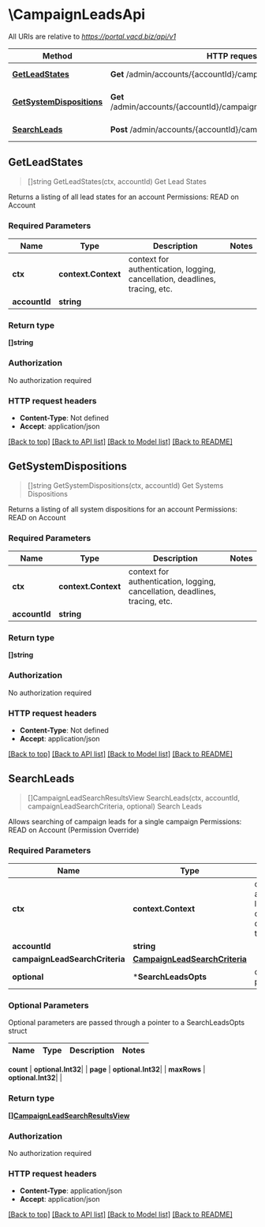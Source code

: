 # \CampaignLeadsApi

All URIs are relative to *https://portal.vacd.biz/api/v1*

Method | HTTP request | Description
------------- | ------------- | -------------
[**GetLeadStates**](CampaignLeadsApi.md#GetLeadStates) | **Get** /admin/accounts/{accountId}/campaignLeads/leadStates | Get Lead States
[**GetSystemDispositions**](CampaignLeadsApi.md#GetSystemDispositions) | **Get** /admin/accounts/{accountId}/campaignLeads/systemDispositions | Get Systems Dispositions
[**SearchLeads**](CampaignLeadsApi.md#SearchLeads) | **Post** /admin/accounts/{accountId}/campaignLeads/leadSearch | Search Leads



## GetLeadStates

> []string GetLeadStates(ctx, accountId)
Get Lead States

Returns a listing of all lead states for an account  Permissions: READ on Account

### Required Parameters


Name | Type | Description  | Notes
------------- | ------------- | ------------- | -------------
**ctx** | **context.Context** | context for authentication, logging, cancellation, deadlines, tracing, etc.
**accountId** | **string**|  | 

### Return type

**[]string**

### Authorization

No authorization required

### HTTP request headers

- **Content-Type**: Not defined
- **Accept**: application/json

[[Back to top]](#) [[Back to API list]](../README.md#documentation-for-api-endpoints)
[[Back to Model list]](../README.md#documentation-for-models)
[[Back to README]](../README.md)


## GetSystemDispositions

> []string GetSystemDispositions(ctx, accountId)
Get Systems Dispositions

Returns a listing of all system dispositions for an account  Permissions: READ on Account

### Required Parameters


Name | Type | Description  | Notes
------------- | ------------- | ------------- | -------------
**ctx** | **context.Context** | context for authentication, logging, cancellation, deadlines, tracing, etc.
**accountId** | **string**|  | 

### Return type

**[]string**

### Authorization

No authorization required

### HTTP request headers

- **Content-Type**: Not defined
- **Accept**: application/json

[[Back to top]](#) [[Back to API list]](../README.md#documentation-for-api-endpoints)
[[Back to Model list]](../README.md#documentation-for-models)
[[Back to README]](../README.md)


## SearchLeads

> []CampaignLeadSearchResultsView SearchLeads(ctx, accountId, campaignLeadSearchCriteria, optional)
Search Leads

Allows searching of campaign leads for a single campaign  Permissions: READ on Account (Permission Override)

### Required Parameters


Name | Type | Description  | Notes
------------- | ------------- | ------------- | -------------
**ctx** | **context.Context** | context for authentication, logging, cancellation, deadlines, tracing, etc.
**accountId** | **string**|  | 
**campaignLeadSearchCriteria** | [**CampaignLeadSearchCriteria**](CampaignLeadSearchCriteria.md)|  | 
 **optional** | ***SearchLeadsOpts** | optional parameters | nil if no parameters

### Optional Parameters

Optional parameters are passed through a pointer to a SearchLeadsOpts struct


Name | Type | Description  | Notes
------------- | ------------- | ------------- | -------------


 **count** | **optional.Int32**|  | 
 **page** | **optional.Int32**|  | 
 **maxRows** | **optional.Int32**|  | 

### Return type

[**[]CampaignLeadSearchResultsView**](CampaignLeadSearchResultsView.md)

### Authorization

No authorization required

### HTTP request headers

- **Content-Type**: application/json
- **Accept**: application/json

[[Back to top]](#) [[Back to API list]](../README.md#documentation-for-api-endpoints)
[[Back to Model list]](../README.md#documentation-for-models)
[[Back to README]](../README.md)

